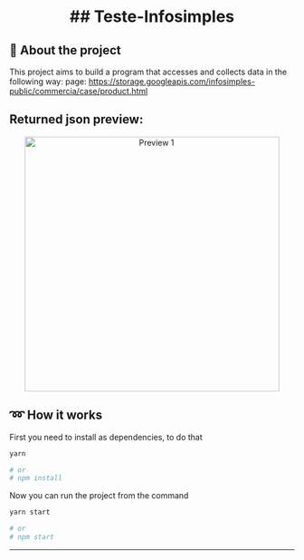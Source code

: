 <h1 align="center">
  ## Teste-Infosimples
</h1>


## :rocket: About the project

This project aims to build a program that accesses and collects data in the following way:
page:
https://storage.googleapis.com/infosimples-public/commercia/case/product.html

## Returned json preview:

<p align="center">
  <img src="https://user-images.githubusercontent.com/85956064/186548141-dc16543c-1ec2-462a-a792-13888fe471b4.jpeg" alt="Preview 1" height="450" />
</p>

## :loop: How it works

First you need to install as dependencies, to do that

```bash
yarn

# or
# npm install
```

Now you can run the project from the command

```bash
yarn start

# or
# npm start
```

---
